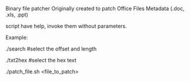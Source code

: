 Binary file patcher
Originally created to patch Office Files Metadata (.doc, .xls, .ppt)

script have help, invoke them without parameters.

Example:

./search <text> <file>
#select the offset and length

./txt2hex <ascii text to patch>
#select the hex text

./patch_file.sh <offset> <hex text to patch> <file_to_patch> 
